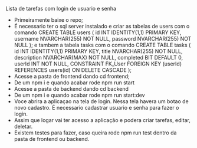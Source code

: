 Lista de tarefas com login de usuario e senha

- Primeiramente baixe o repo;
- É necessario ter o sql server instalado e criar as tabelas de users com o comando CREATE TABLE users (
    id INT IDENTITY(1,1) PRIMARY KEY,
    username NVARCHAR(255) NOT NULL,
    password NVARCHAR(255) NOT NULL
);
  e tambem a tabela tasks com o comando CREATE TABLE tasks (
    id INT IDENTITY(1,1) PRIMARY KEY,
    title NVARCHAR(255) NOT NULL,
    description NVARCHAR(MAX) NOT NULL,
    completed BIT DEFAULT 0,
    userId INT NOT NULL,
    CONSTRAINT FK_User FOREIGN KEY (userId) REFERENCES users(id) ON DELETE CASCADE
);
- Acesse a pasta de frontend dando cd frontend;
- De um npm i  e quando acabar rode npm run start
- Acesse a pasta de backend dando cd backend
- De um npm i e quando acabar rode npm run start:dev
- Voce abrira a aplicaçao na tela de login. Nessa tela havera um botao de novo cadastro. É necessario cadastrar usuario e senha para fazer o login.
- Assim que logar vai ter acesso a aplicação e podera criar tarefas, editar, deletar.
- Existem testes para fazer, caso queira rode npm run test dentro da pasta de frontend ou backend.
  
  
